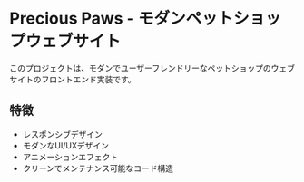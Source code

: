 # Precious Paws - モダンペットショップウェブサイト

このプロジェクトは、モダンでユーザーフレンドリーなペットショップのウェブサイトのフロントエンド実装です。

## 特徴

- レスポンシブデザイン
- モダンなUI/UXデザイン
- アニメーションエフェクト
- クリーンでメンテナンス可能なコード構造